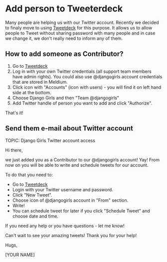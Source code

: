 # Add person to Tweeterdeck

Many people are helping us with our Twitter account. Recently we decided to finaly move to using 
[Tweetdeck](tweetdeck.twitter.com) for this purpose. It allows us to allow people to Tweet without sharing 
password with many people and in case we change it, we don't really need to inform any of them.

## How to add someone as Contributor?

1. Go to [Tweetdeck](tweetdeck.twitter.com)
2. Log in with your own Twitter credentials (all support team members have admin rights). You could also use @djangogirls account credentials that are stored in Meldium.
3. Click icon with "Accounts" (icon with users) - you will find it on left hand side at the bottom.
4. Choose Django Girls and then "Team @djangogirls"
5. Add Twitter handle of person you want to add and click "Authorize".

That's it!


## Send them e-mail about Twitter account

TOPIC: Django Girls Twitter account access

Hi there,

we just added you as a Contributor to our @djangogirls account! Yay! From now on you will be able to write 
and schedule tweets for our account. 

To do that you need to:
* Go to [Tweetdeck](tweetdeck.twitter.com)
* Login with your Twitter username and password.
* Click "New Tweet". 
* Choose icon of @djangogirls account in "From" section.
* Write! 
* You can schedule tweet for later if you click "Schedule Tweet" and choose date and time.

If you need any help or you have questions - let me know!

Can't wait to see your amazing tweets! Thank you for your help!

Hugs,

[YOUR NAME]

